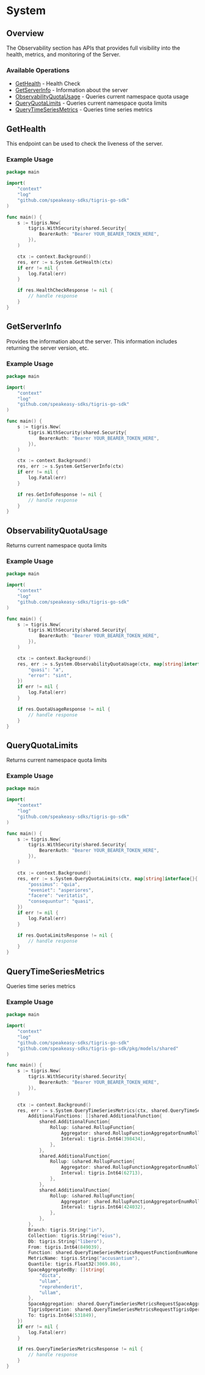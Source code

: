 # System

## Overview

The Observability section has APIs that provides full visibility into the health, metrics, and monitoring of the Server.

### Available Operations

* [GetHealth](#gethealth) - Health Check
* [GetServerInfo](#getserverinfo) - Information about the server
* [ObservabilityQuotaUsage](#observabilityquotausage) - Queries current namespace quota usage
* [QueryQuotaLimits](#queryquotalimits) - Queries current namespace quota limits
* [QueryTimeSeriesMetrics](#querytimeseriesmetrics) - Queries time series metrics

## GetHealth

This endpoint can be used to check the liveness of the server.

### Example Usage

```go
package main

import(
	"context"
	"log"
	"github.com/speakeasy-sdks/tigris-go-sdk"
)

func main() {
    s := tigris.New(
        tigris.WithSecurity(shared.Security{
            BearerAuth: "Bearer YOUR_BEARER_TOKEN_HERE",
        }),
    )

    ctx := context.Background()
    res, err := s.System.GetHealth(ctx)
    if err != nil {
        log.Fatal(err)
    }

    if res.HealthCheckResponse != nil {
        // handle response
    }
}
```

## GetServerInfo

Provides the information about the server. This information includes returning the server version, etc.

### Example Usage

```go
package main

import(
	"context"
	"log"
	"github.com/speakeasy-sdks/tigris-go-sdk"
)

func main() {
    s := tigris.New(
        tigris.WithSecurity(shared.Security{
            BearerAuth: "Bearer YOUR_BEARER_TOKEN_HERE",
        }),
    )

    ctx := context.Background()
    res, err := s.System.GetServerInfo(ctx)
    if err != nil {
        log.Fatal(err)
    }

    if res.GetInfoResponse != nil {
        // handle response
    }
}
```

## ObservabilityQuotaUsage

Returns current namespace quota limits

### Example Usage

```go
package main

import(
	"context"
	"log"
	"github.com/speakeasy-sdks/tigris-go-sdk"
)

func main() {
    s := tigris.New(
        tigris.WithSecurity(shared.Security{
            BearerAuth: "Bearer YOUR_BEARER_TOKEN_HERE",
        }),
    )

    ctx := context.Background()
    res, err := s.System.ObservabilityQuotaUsage(ctx, map[string]interface{}{
        "quasi": "a",
        "error": "sint",
    })
    if err != nil {
        log.Fatal(err)
    }

    if res.QuotaUsageResponse != nil {
        // handle response
    }
}
```

## QueryQuotaLimits

Returns current namespace quota limits

### Example Usage

```go
package main

import(
	"context"
	"log"
	"github.com/speakeasy-sdks/tigris-go-sdk"
)

func main() {
    s := tigris.New(
        tigris.WithSecurity(shared.Security{
            BearerAuth: "Bearer YOUR_BEARER_TOKEN_HERE",
        }),
    )

    ctx := context.Background()
    res, err := s.System.QueryQuotaLimits(ctx, map[string]interface{}{
        "possimus": "quia",
        "eveniet": "asperiores",
        "facere": "veritatis",
        "consequuntur": "quasi",
    })
    if err != nil {
        log.Fatal(err)
    }

    if res.QuotaLimitsResponse != nil {
        // handle response
    }
}
```

## QueryTimeSeriesMetrics

Queries time series metrics

### Example Usage

```go
package main

import(
	"context"
	"log"
	"github.com/speakeasy-sdks/tigris-go-sdk"
	"github.com/speakeasy-sdks/tigris-go-sdk/pkg/models/shared"
)

func main() {
    s := tigris.New(
        tigris.WithSecurity(shared.Security{
            BearerAuth: "Bearer YOUR_BEARER_TOKEN_HERE",
        }),
    )

    ctx := context.Background()
    res, err := s.System.QueryTimeSeriesMetrics(ctx, shared.QueryTimeSeriesMetricsRequest{
        AdditionalFunctions: []shared.AdditionalFunction{
            shared.AdditionalFunction{
                Rollup: &shared.RollupFunction{
                    Aggregator: shared.RollupFunctionAggregatorEnumRollupAggregatorMax.ToPointer(),
                    Interval: tigris.Int64(398434),
                },
            },
            shared.AdditionalFunction{
                Rollup: &shared.RollupFunction{
                    Aggregator: shared.RollupFunctionAggregatorEnumRollupAggregatorAvg.ToPointer(),
                    Interval: tigris.Int64(62713),
                },
            },
            shared.AdditionalFunction{
                Rollup: &shared.RollupFunction{
                    Aggregator: shared.RollupFunctionAggregatorEnumRollupAggregatorAvg.ToPointer(),
                    Interval: tigris.Int64(424032),
                },
            },
        },
        Branch: tigris.String("in"),
        Collection: tigris.String("eius"),
        Db: tigris.String("libero"),
        From: tigris.Int64(849039),
        Function: shared.QueryTimeSeriesMetricsRequestFunctionEnumNone.ToPointer(),
        MetricName: tigris.String("accusantium"),
        Quantile: tigris.Float32(3069.86),
        SpaceAggregatedBy: []string{
            "dicta",
            "ullam",
            "reprehenderit",
            "ullam",
        },
        SpaceAggregation: shared.QueryTimeSeriesMetricsRequestSpaceAggregationEnumMin.ToPointer(),
        TigrisOperation: shared.QueryTimeSeriesMetricsRequestTigrisOperationEnumAll.ToPointer(),
        To: tigris.Int64(531849),
    })
    if err != nil {
        log.Fatal(err)
    }

    if res.QueryTimeSeriesMetricsResponse != nil {
        // handle response
    }
}
```
